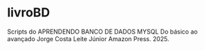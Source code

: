 # livroBD
Scripts do APRENDENDO BANCO DE DADOS MYSQL Do básico ao avançado Jorge Costa Leite Júnior Amazon Press. 2025.
